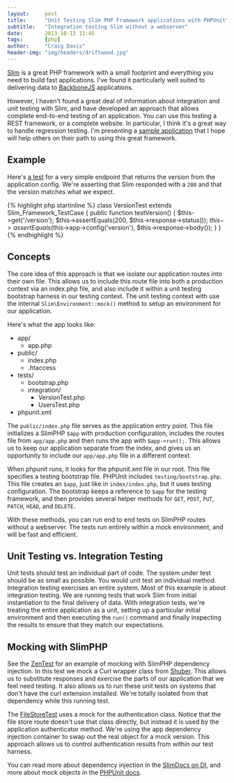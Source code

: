 ```yaml
---
layout:     post
title:      "Unit Testing Slim PHP Framework applications with PHPUnit"
subtitle:   "Integration testing Slim without a webserver"
date:       2013-10-13 11:45
tags:       [php]
author:     "Craig Davis"
header-img: "img/headers/driftwood.jpg"
---
```


[Slim][slim] is a great PHP framework with a small footprint and everything you need to build fast applications. I've found it particularly well suited to delivering data to [BackboneJS][bb] applications.

However, I haven't found a great deal of information about integration and unit testing with Slim, and have developed an approach that allows complete end-to-end testing of an application. You can use this testing a REST framework, or a complete website. In particular, I think it's a great way to handle regression testing. I'm presenting a [sample application][app] that I hope will help others on their path to using this great framework.

## Example

Here's [a test][version_test] for a very simple endpoint that returns the version from the application config. We're asserting that Slim responded with a `200` and that the version matches what we expect.

{% highlight php startinline %}
class VersionTest extends Slim_Framework_TestCase {
    public function testVersion() {
        $this->get('/version');
        $this->assertEquals(200, $this->response->status());
        $this->assertEquals($this->app->config('version'), $this->response->body());
    }
}
{% endhighlight %}

## Concepts

The core idea of this approach is that we isolate our application routes into their own file. This allows us to include this route file into both a production context via an index.php file, and also include it within a unit testing bootstrap harness in our testing context. The unit testing context with use the internal `Slim\Environment::mock()` method to setup an environment for our application.

Here's what the app looks like:

* app/
  * app.php
* public/
  * index.php
  * .htaccess
* tests/
  * bootstrap.php
  * integration/
    * VersionTest.php
    * UsersTest.php
* phpunit.xml

The `public/index.php` file serves as the application entry point. This file initializes a SlimPHP `$app` with production configuration, includes the routes file from `app/app.php` and then runs the app with `$app->run();`. This allows us to keep our application separate from the index, and gives us an opportunity to include our `app/app.php` file in a different context.

When phpunit runs, it looks for the phpunit.xml file in our root. This file specifies a testing bootstrap file. PHPUnit includes `testing/bootstrap.php`. This file creates an `$app`, just like in `index/index.php`, but it uses testing configuration. The bootstrap keeps a reference to `$app` for the testing framework, and then provides several helper methods for `GET`, `POST`, `PUT`, `PATCH`, `HEAD`, and `DELETE`.

With these methods, you can run end to end tests on SlimPHP routes without a webserver. The tests run entirely within a mock environment, and will be fast and efficient.

## Unit Testing vs. Integration Testing

Unit tests should test an individual part of code. The system under test should be as small as possible. You would unit test an individual method. Integration testing exercises an entire system. Most of this example is about integration testing. We are running tests that work Slim from initial instantiation to the final delivery of data. With integration tests, we're treating the entire application as a unit, setting up a particular initial environment and then executing the `run()` command and finally inspecting the results to ensure that they match our expectations.

## Mocking with SlimPHP
See the [ZenTest][zen_test] for an example of mocking with SlimPHP dependency injection. In this test we mock a Curl wrapper class from [Shuber][shuber]. This allows us to substitute responses and exercise the parts of our application that we feel need testing. It also allows us to run these unit tests on systems that don't have the curl extension installed. We're totally isolated from that dependency while this running test.

The [FileStoreTest][file_test] uses a mock for the authentication class. Notice that the file store route doesn't use that class directly, but instead it is used by the application authenticator method. We're using the app dependency injection container to swap out the real object for a mock version. This approach allows us to control authentication results from within our test harness.

You can read more about dependency injection in the [SlimDocs on DI][di], and more about mock objects in the [PHPUnit docs][php_mock].

[bootstrap]: https://github.com/there4/slim-unit-testing-example/blob/master/tests/bootstrap.php
[app]: https://github.com/there4/slim-unit-testing-example
[slim]: http://www.slimframework.com/
[issues]: https://github.com/there4/slim-unit-testing-example/issues
[phpunit]: http://phpunit.de/manual/current/en/index.html
[yml]: https://github.com/there4/slim-unit-testing-example/blob/master/.travis.yml
[tci]: http://travis-ci.org
[php_mock]: http://phpunit.de/manual/3.0/en/mock-objects.html
[shuber]: https://github.com/shuber/curl
[si]: http://docs.slimframework.com/#Response
[di]: http://docs.slimframework.com/#Dependency-Injection
[file_test]: https://github.com/there4/slim-unit-testing-example/blob/master/tests/integration/FileStoreTest.php
[zen_test]: https://github.com/there4/slim-unit-testing-example/blob/master/tests/integration/ZenTest.php
[version_test]: https://github.com/there4/slim-unit-testing-example/blob/master/tests/integration/VersionTest.php
[lh]: http://localhost:8080
[bb]: http://backbonejs.org
[njh]: https://github.com/njh
[njh_test]: https://github.com/njh/njh.me/blob/master/test/IntegrationTest.php
